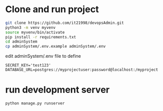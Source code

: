 # Clone and run project
```bash
git clone https://github.com/it21998/devopsAdmin.git
python3 -m venv myvenv
source myvenv/bin/activate
pip install -r requirements.txt
cd adminSystem
cp adminSystem/.env.example adminSystem/.env
```
edit adminSystem/.env file to define
```vim
SECRET_KEY='test123'
DATABASE_URL=postgres://myprojectuser:password@localhost:/myproject
```
# run development server
```bash
python manage.py runserver
```

